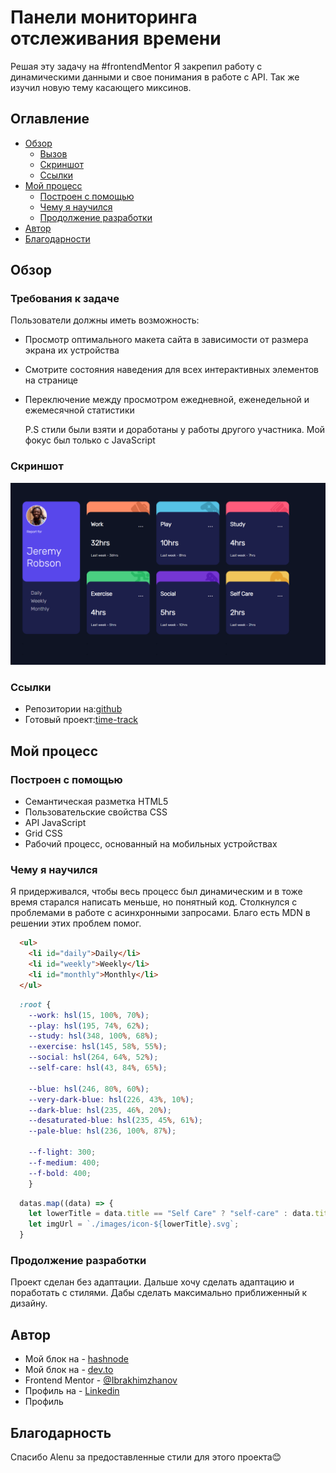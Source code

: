 # Панели мониторинга отслеживания времени

Решая эту задачу на #frontendMentor Я закрепил работу с динамическими данными и свое понимания в работе с API. Так же изучил новую тему касающего миксинов.

## Оглавление

- [Обзор](#обзор)
  - [Вызов](#Требования-к-задаче)
  - [Скриншот](#cкриншот)
  - [Ссылки](#cсылки)
- [Мой процесс](#мой-процесс)
  - [Построен с помощью](#Построен-с-помощью)
  - [Чему я научился](#чему-я-научился)
  - [Продолжение разработки](#Продолжение-разработки)
- [Автор](#автор)
- [Благодарности](#благодарности)

## Обзор

### Требования к задаче

Пользователи должны иметь возможность:

- Просмотр оптимального макета сайта в зависимости от размера экрана их устройства
- Смотрите состояния наведения для всех интерактивных элементов на странице
- Переключение между просмотром ежедневной, еженедельной и ежемесячной статистики

  P.S стили были взяти и доработаны у работы другого участника. Мой фокус был только с JavaScript

### Скриншот

![](./screenshot.png)

### Ссылки

- Репозитории на:[github](https://github.com/Ibrakhimzhanov/time-tracker)
- Готовый проект:[time-track](https://ibrakhimzhanov.github.io/time-tracker/)

## Мой процесс

### Построен с помощью

- Семантическая разметка HTML5
- Пользовательские свойства CSS
- API JavaScript
- Grid CSS
- Рабочий процесс, основанный на мобильных устройствах

### Чему я научился

Я придерживался, чтобы весь процесс был динамическим и в тоже время старался написать меньше, но понятный код.
Столкнулся с проблемами в работе с асинхронными запросами. Благо есть MDN в решении этих проблем помог.

```html
  <ul>
    <li id="daily">Daily</li>
    <li id="weekly">Weekly</li>
    <li id="monthly">Monthly</li>
  </ul>

```

```CSS
  :root {
    --work: hsl(15, 100%, 70%);
    --play: hsl(195, 74%, 62%);
    --study: hsl(348, 100%, 68%);
    --exercise: hsl(145, 58%, 55%);
    --social: hsl(264, 64%, 52%);
    --self-care: hsl(43, 84%, 65%);

    --blue: hsl(246, 80%, 60%);
    --very-dark-blue: hsl(226, 43%, 10%);
    --dark-blue: hsl(235, 46%, 20%);
    --desaturated-blue: hsl(235, 45%, 61%);
    --pale-blue: hsl(236, 100%, 87%);

    --f-light: 300;
    --f-medium: 400;
    --f-bold: 400;
    }
```

```js
  datas.map((data) => { 
    let lowerTitle = data.title == "Self Care" ? "self-care" : data.title.toLowerCase(); 
    let imgUrl = `./images/icon-${lowerTitle}.svg`;
  }

```

### Продолжение разработки

Проект сделан без адаптации. Дальше хочу сделать адаптацию и поработать с стилями. Дабы сделать максимально приближенный к дизайну.

## Автор

- Мой блок на - [hashnode](https://middleit.hashnode.dev/)
- Мой блок на - [dev.to](https://dev.to/ibrakhimzhanov)
- Frontend Mentor - [@Ibrakhimzhanov](https://www.frontendmentor.io/profile/Ibrakhimzhanov)
- Профиль на - [Linkedin](https://www.linkedin.com/in/ibrakhimzhanov/)
- Профиль 

## Благодарность

Спасибо Alenu за предоставленные стили для этого проекта😊
```
